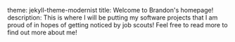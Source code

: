 theme: jekyll-theme-modernist
title: Welcome to Brandon's homepage!
description: This is where I will be putting my software projects that I am proud of in hopes of getting noticed by job scouts! Feel free to read more to find out more about me!
